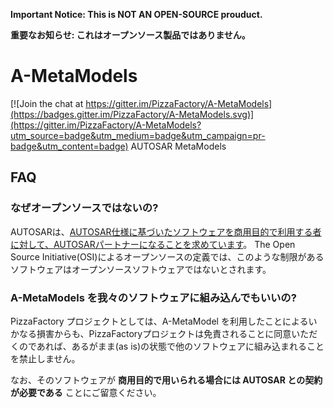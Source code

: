 **Important Notice: This is NOT AN OPEN-SOURCE prouduct.**

**重要なお知らせ: これはオープンソース製品ではありません。**

# A-MetaModels

[![Join the chat at https://gitter.im/PizzaFactory/A-MetaModels](https://badges.gitter.im/PizzaFactory/A-MetaModels.svg)](https://gitter.im/PizzaFactory/A-MetaModels?utm_source=badge&utm_medium=badge&utm_campaign=pr-badge&utm_content=badge)
AUTOSAR MetaModels

FAQ
---

### なぜオープンソースではないの?

AUTOSARは、[AUTOSAR仕様に基づいたソフトウェアを商用目的で利用する者に対して、AUTOSARパートナーになることを求めています](http://www.autosar.org/about/faq/partnership-exploitation/)。
The Open Source Initiative(OSI)によるオープンソースの定義では、このような制限があるソフトウェアはオープンソースソフトウェアではないとされます。

### A-MetaModels を我々のソフトウェアに組み込んでもいいの?

PizzaFactory プロジェクトとしては、A-MetaModel を利用したことによるいかなる損害からも、PizzaFactoryプロジェクトは免責されることに同意いただくのであれば、あるがまま(as is)の状態で他のソフトウェアに組み込まれることを禁止しません。

なお、そのソフトウェアが **商用目的で用いられる場合には AUTOSAR との契約が必要である** ことにご留意ください。
